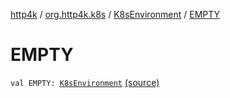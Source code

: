 [http4k](../../index.md) / [org.http4k.k8s](../index.md) / [K8sEnvironment](index.md) / [EMPTY](./-e-m-p-t-y.md)

# EMPTY

`val EMPTY: `[`K8sEnvironment`](index.md) [(source)](https://github.com/http4k/http4k/blob/master/http4k-k8s/src/main/kotlin/org/http4k/k8s/K8sEnvironment.kt#L14)